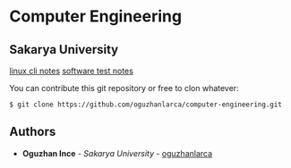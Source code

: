 # Computer Engineering
## Sakarya University

[linux cli notes](https://github.com/oguzhanlarca/computer-engineering/blob/master/linux.md)
[software test notes](https://github.com/oguzhanlarca/computer-engineering/blob/master/software_test/README.md)


You can contribute this git repository or free to clon whatever:
```
$ git clone https://github.com/oguzhanlarca/computer-engineering.git
```

## Authors
* **Oguzhan Ince** - *Sakarya University* - [oguzhanlarca](https://github.com/oguzhanlarca)
